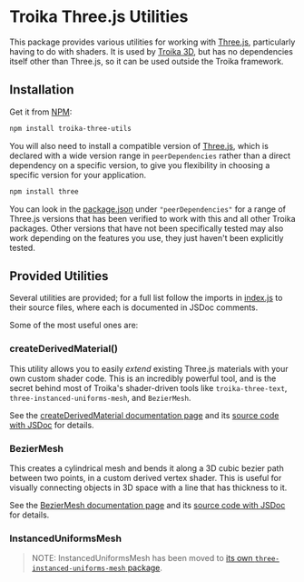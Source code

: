 # Troika Three.js Utilities

This package provides various utilities for working with [Three.js](https://github.com/mrdoob/three.js), particularly having to do with shaders. It is used by [Troika 3D](../troika-3d), but has no dependencies itself other than Three.js, so it can be used outside the Troika framework.


## Installation

Get it from [NPM](https://www.npmjs.com/package/troika-three-utils):

```sh
npm install troika-three-utils
```

You will also need to install a compatible version of [Three.js](https://threejs.org), which is declared with a wide version range in `peerDependencies` rather than a direct dependency on a specific version, to give you flexibility in choosing a specific version for your application.

```sh
npm install three
```

You can look in the [package.json](./package.json) under `"peerDependencies"` for a range of Three.js versions that has been verified to work with this and all other Troika packages. Other versions that have not been specifically tested may also work depending on the features you use, they just haven't been explicitly tested.


## Provided Utilities

Several utilities are provided; for a full list follow the imports in [index.js](./src/index.js) to their source files, where each is documented in JSDoc comments.

Some of the most useful ones are:


### createDerivedMaterial()

This utility allows you to easily _extend_ existing Three.js materials with your own custom shader code. This is an incredibly powerful tool, and is the  secret behind most of Troika's shader-driven tools like `troika-three-text`, `three-instanced-uniforms-mesh`, and `BezierMesh`. 

See the [createDerivedMaterial documentation page](./docs/createDerivedMaterial.md) and its [source code with JSDoc](./src/DerivedMaterial.js) for details.


### BezierMesh

This creates a cylindrical mesh and bends it along a 3D cubic bezier path between two points, in a custom derived vertex shader. This is useful for visually connecting objects in 3D space with a line that has thickness to it.

See the [BezierMesh documentation page](./docs/BezierMesh.md) and its [source code with JSDoc](./src/BezierMesh.js) for details.


### InstancedUniformsMesh

> NOTE: InstancedUniformsMesh has been moved to [its own `three-instanced-uniforms-mesh` package](https://github.com/protectwise/troika/tree/master/packages/three-instanced-uniforms-mesh).

